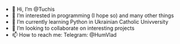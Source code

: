 - 👋 Hi, I’m @Tuchis
- 👀 I’m interested in programming (I hope so) and many other things
- 🌱 I’m currently learning Python in Ukrainian Catholic Univversity
- 💞️ I’m looking to collaborate on interesting projects
- 📫 How to reach me: 
Telegram: @HumVlad

<!---
Tuchis/Tuchis is a ✨ special ✨ repository because its `README.md` (this file) appears on your GitHub profile.
You can click the Preview link to take a look at your changes.
--->
